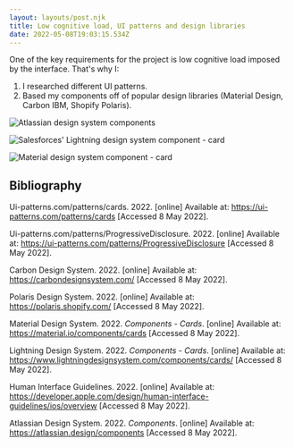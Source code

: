 ```yaml
---
layout: layouts/post.njk
title: Low cognitive load, UI patterns and design libraries
date: 2022-05-08T19:03:15.534Z
---
```

One of the key requirements for the project is low cognitive load imposed by the interface. That's why I:

1. I researched different UI patterns.
2. Based my components off of popular design libraries (Material Design, Carbon IBM, Shopify Polaris). 

![Atlassian design system components](/images/screenshot-2022-05-08-at-21-18-08-overview-components-atlassian-design-system.png "Atlassian design system components")

![Salesforces' Lightning design system component - card](/images/screenshot-2022-05-08-at-21-07-05-cards-lightning-design-system.png "Salesforces' Lightning design system component - card")

![Material design system component - card](/images/screenshot-2022-05-08-at-21-18-58-cards.png "Material design system component - card")

## Bibliography

Ui-patterns.com/patterns/cards. 2022. \[online] Available at: <https://ui-patterns.com/patterns/cards> \[Accessed 8 May 2022].

Ui-patterns.com/patterns/ProgressiveDisclosure. 2022. \[online] Available at: <https://ui-patterns.com/patterns/ProgressiveDisclosure> \[Accessed 8 May 2022].

Carbon Design System. 2022. \[online] Available at: <https://carbondesignsystem.com/> \[Accessed 8 May 2022].

Polaris Design System. 2022. \[online] Available at: <https://polaris.shopify.com/> \[Accessed 8 May 2022].

Material Design System. 2022. *Components - Cards*. \[online] Available at: <https://material.io/components/cards> \[Accessed 8 May 2022].

Lightning Design System. 2022. *Components - Cards*. \[online] Available at: <https://www.lightningdesignsystem.com/components/cards/> \[Accessed 8 May 2022].

Human Interface Guidelines. 2022. \[online] Available at: <https://developer.apple.com/design/human-interface-guidelines/ios/overview> \[Accessed 8 May 2022].

Atlassian Design System. 2022. *Components*. \[online] Available at: <https://atlassian.design/components> \[Accessed 8 May 2022].
